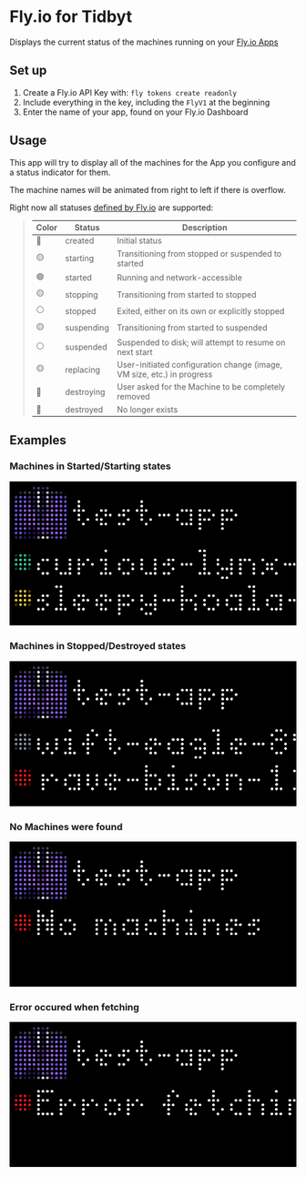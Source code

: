 # Fly.io for Tidbyt

Displays the current status of the machines running on your [Fly.io Apps](https://fly.io/)

## Set up

1. Create a Fly.io API Key with: `fly tokens create readonly`
2. Include everything in the key, including the `FlyV1` at the beginning
3. Enter the name of your app, found on your Fly.io Dashboard

## Usage

This app will try to display all of the machines for the App you configure and a status indicator for them.

The machine names will be animated from right to left if there is overflow.

Right now all statuses [defined by Fly.io](https://fly.io/docs/machines/machine-states/) are supported:

> | Color | Status     | Description                                                            |
> | ----- | ---------- | ---------------------------------------------------------------------- |
> | 🔵    | created    | Initial status                                                         |
> | 🟡    | starting   | Transitioning from stopped or suspended to started                     |
> | 🟢    | started    | Running and network-accessible                                         |
> | 🟡    | stopping   | Transitioning from started to stopped                                  |
> | ⚪    | stopped    | Exited, either on its own or explicitly stopped                        |
> | 🟡    | suspending | Transitioning from started to suspended                                |
> | ⚪    | suspended  | Suspended to disk; will attempt to resume on next start                |
> | 🟡    | replacing  | User-initiated configuration change (image, VM size, etc.) in progress |
> | 🔴    | destroying | User asked for the Machine to be completely removed                    |
> | 🔴    | destroyed  | No longer exists                                                       |

## Examples

### Machines in Started/Starting states

![Started/Starting](screenshots/started-starting.png)

### Machines in Stopped/Destroyed states

![Stopped/Destroyed](screenshots/stopped-destroyed.png)

### No Machines were found

![No Machines](screenshots/no-machines.png)

### Error occured when fetching

![Error Fetching](screenshots/error.png)
